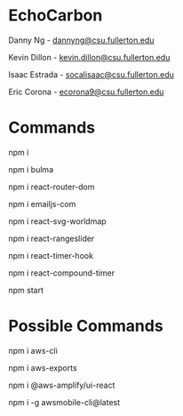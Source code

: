 # EchoCarbon

Danny Ng - dannyng@csu.fullerton.edu

Kevin Dillon - kevin.dillon@csu.fullerton.edu

Isaac Estrada - socalisaac@csu.fullerton.edu

Eric Corona - ecorona9@csu.fullerton.edu


# Commands

npm i

npm i bulma

npm i react-router-dom

npm i emailjs-com

npm i react-svg-worldmap

npm i react-rangeslider

npm i react-timer-hook

npm i react-compound-timer

npm start

# Possible Commands

npm i aws-cli

npm i aws-exports

npm i @aws-amplify/ui-react

npm i -g awsmobile-cli@latest
